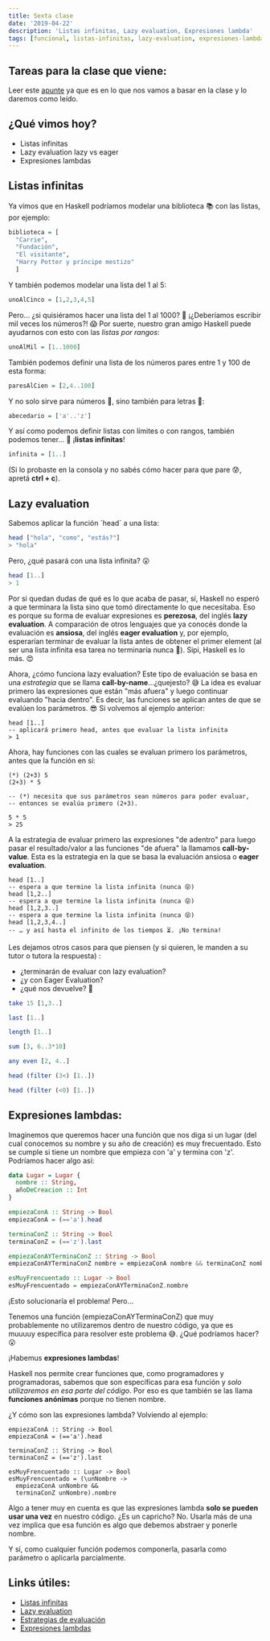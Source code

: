 ```yaml
---
title: Sexta clase
date: '2019-04-22'
description: 'Listas infinitas, Lazy evaluation, Expresiones lambda'
tags: [funcional, listas-infinitas, lazy-evaluation, expresiones-lambda]
---
```


## Tareas para la clase que viene:

Leer este [apunte](https://docs.google.com/document/d/1jSrU7lVMan4nbHBETGqvO5VpqJI0KXVWtH7fqnVASPU/edit) ya que es en lo que nos vamos a basar en la clase y lo daremos como leído.

## ¿Qué vimos hoy?

- Listas infinitas
- Lazy evaluation lazy vs eager
- Expresiones lambdas

## Listas infinitas

Ya vimos que en Haskell podríamos modelar una biblioteca 📚 con las listas, por ejemplo:

```haskell
biblioteca = [
  "Carrie",
  "Fundación",
  "El visitante",
  "Harry Potter y príncipe mestizo"
  ]
```

Y también podemos modelar una lista del 1 al 5:

```haskell
unoAlCinco = [1,2,3,4,5]
```

Pero… ¿si quisiéramos hacer una lista del 1 al 1000? 💭 ¡¿Deberíamos escribir mil veces los números?! 😱 Por suerte, nuestro gran amigo Haskell puede ayudarnos con esto con las _listas por rangos_:

```haskell
unoAlMil = [1..1000]
```

También podemos definir una lista de los números pares entre 1 y 100 de esta forma:

```haskell
paresAlCien = [2,4..100]
```

Y no solo sirve para números 🔢, sino también para letras 🔡:

```haskell
abecedario = ['a'..'z']
```

Y así como podemos definir listas con límites o con rangos, también podemos tener… 🥁 ¡**listas infinitas**!

```haskell
infinita = [1..]
```

(Si lo probaste en la consola y no sabés cómo hacer para que pare 😰, apretá **ctrl + c**).

## Lazy evaluation

Sabemos aplicar la función ´head´ a una lista:

```haskell
head ["hola", "como", "estás?"]
> "hola"
```

Pero, ¿qué pasará con una lista infinita? 😮

```haskell
head [1..]
> 1
```

Por si quedan dudas de qué es lo que acaba de pasar, sí, Haskell no esperó a que terminara la lista sino que tomó directamente lo que necesitaba. Eso es porque su forma de evaluar expresiones es **perezosa**, del inglés **lazy evaluation**. A comparación de otros lenguajes que ya conocés donde la evaluación es **ansiosa**, del inglés **eager evaluation** y, por ejemplo, esperarían terminar de evaluar la lista antes de obtener el primer element (al ser una lista infinita esa tarea no terminaría nunca 😬).
Sipi, Haskell es lo más. 😍

Ahora, ¿cómo funciona lazy evaluation?
Este tipo de evaluación se basa en una _estrategia_ que se llama **call-by-name**...¿quejesto? 😅
La idea es evaluar primero las expresiones que están "más afuera" y luego continuar evaluando "hacia dentro". Es decir, las funciones se aplican antes de que se evalúen los parámetros. 😎
Si volvemos al ejemplo anterior:

```haskell{2}
head [1..]
-- aplicará primero head, antes que evaluar la lista infinita
> 1
```

Ahora, hay funciones con las cuales se evaluan primero los parámetros, antes que la función en sí:

```haskell{4,5}
(*) (2+3) 5
(2+3) * 5

-- (*) necesita que sus parámetros sean números para poder evaluar,
-- entonces se evalúa primero (2+3).

5 * 5
> 25
```

A la estrategia de evaluar primero las expresiones "de adentro" para luego pasar el resultado/valor a las funciones "de afuera" la llamamos **call-by-value**. Esta es la estrategia en la que se basa la evaluación ansiosa o **eager evaluation**.

```haskell{8}
head [1..]
-- espera a que termine la lista infinita (nunca 😝)
head [1,2..]
-- espera a que termine la lista infinita (nunca 😝)
head [1,2,3..]
-- espera a que termine la lista infinita (nunca 😝)
head [1,2,3,4..]
-- … y así hasta el infinito de los tiempos ⏳. ¡No termina!
```

Les dejamos otros casos para que piensen (y si quieren, le manden a su tutor o tutora la respuesta) :

- ¿terminarán de evaluar con lazy evaluation?
- ¿y con Eager Evaluation?
- ¿qué nos devuelve? 🤔

```haskell
take 15 [1,3..]

last [1..]

length [1..]

sum [3, 6..3*10]

any even [2, 4..]

head (filter (3<) [1..])

head (filter (<0) [1..])
```

## Expresiones lambdas:

Imaginemos que queremos hacer una función que nos diga si un lugar (del cual conocemos su nombre y su año de creación) es muy frecuentado. Esto se cumple si tiene un nombre que empieza con 'a' y termina con 'z'.
Podríamos hacer algo así:

```haskell
data Lugar = Lugar {
  nombre :: String,
  añoDeCreacion :: Int
}

empiezaConA :: String -> Bool
empiezaConA = (=='a').head

terminaConZ :: String -> Bool
terminaConZ = (=='z').last

empiezaConAYTerminaConZ :: String -> Bool
empiezaConAYTerminaConZ nombre = empiezaConA nombre && terminaConZ nombre

esMuyFrencuentado :: Lugar -> Bool
esMuyFrencuentado = empiezaConAYTerminaConZ.nombre
```

¡Esto solucionaría el problema! Pero…

Tenemos una función (empiezaConAYTerminaConZ) que muy probablemente no utilizaremos dentro de nuestro código, ya que es muuuuy específica para resolver este problema 😅. ¿Qué podríamos hacer? 😮

¡Habemus **expresiones lambdas**!

Haskell nos permite crear funciones que, como programadores y programadoras, sabemos que son específicas para esa función y _solo utilizaremos en esa parte del código_. Por eso es que también se las llama **funciones anónimas** porque no tienen nombre.

¿Y cómo son las expresiones lambda?
Volviendo al ejemplo:

```haskell{7,8,9,10}
empiezaConA :: String -> Bool
empiezaConA = (=='a').head

terminaConZ :: String -> Bool
terminaConZ = (=='z').last

esMuyFrencuentado :: Lugar -> Bool
esMuyFrencuentado = (\unNombre ->
  empiezaConA unNombre &&
  terminaConZ unNombre).nombre
```

Algo a tener muy en cuenta es que las expresiones lambda **solo se pueden usar una vez** en nuestro código. ¿Es un capricho? No. Usarla más de una vez implica que esa función es algo que debemos abstraer y ponerle nombre.

Y sí, como cualquier función podemos componerla, pasarla como parámetro o aplicarla parcialmente.

## Links útiles:

- [Listas infinitas](http://wiki.uqbar.org/wiki/articles/estrategias-de-evaluacion.html#tocAnchor-1-7-4)
- [Lazy evaluation](http://wiki.uqbar.org/wiki/articles/estrategias-de-evaluacion.html#tocAnchor-1-7)
- [Estrategias de evaluación](http://wiki.uqbar.org/wiki/articles/estrategias-de-evaluacion.html)
- [Expresiones lambdas](http://wiki.uqbar.org/wiki/articles/expresiones-lambda.html)
